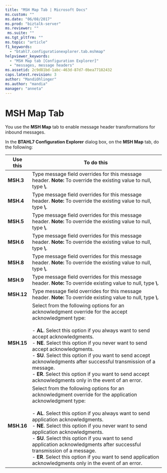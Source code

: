 ```yaml
---
title: "MSH Map Tab | Microsoft Docs"
ms.custom: ""
ms.date: "06/08/2017"
ms.prod: "biztalk-server"
ms.reviewer: ""
 ms.suite: ""
ms.tgt_pltfrm: ""
ms.topic: "article"
f1_keywords: 
  - "btahl7.configurationexplorer.tab.mshmap"
helpviewer_keywords: 
  - "MSH Map tab [Configuration Explorer]"
  - "messages, message headers"
ms.assetid: 2c9d81bd-1abc-463d-87d7-0bea77182432
caps.latest.revision: 3
author: "MandiOhlinger"
ms.author: "mandia"
manager: "anneta"
---
```

# MSH Map Tab
You use the **MSH Map** tab to enable message header transformations for inbound messages.  
  
 In the **BTAHL7 Configuration Explorer** dialog box, on the **MSH Map** tab, do the following:  
  
|Use this|To do this|  
|--------------|----------------|  
|**MSH.3**|Type message field overrides for this message header. **Note:**  To override the existing value to null, type **\\**.|  
|**MSH.4**|Type message field overrides for this message header. **Note:**  To override the existing value to null, type **\\**.|  
|**MSH.5**|Type message field overrides for this message header. **Note:**  To override the existing value to null, type **\\**.|  
|**MSH.6**|Type message field overrides for this message header. **Note:**  To override the existing value to null, type **\\**.|  
|**MSH.8**|Type message field overrides for this message header. **Note:**  To override the existing value to null, type **\\**.|  
|**MSH.9**|Type message field overrides for this message header. **Note:**  To override existing value to null, type **\\**.|  
|**MSH.12**|Type message field overrides for this message header. **Note:**  To override existing value to null, type **\\**.|  
|**MSH.15**|Select from the following options for an acknowledgment override for the accept acknowledgment type:<br /><br /> -   **AL**. Select this option if you always want to send accept acknowledgments.<br />-   **NE**. Select this option if you never want to send accept acknowledgments.<br />-   **SU**. Select this option if you want to send accept acknowledgments after successful transmission of a message.<br />-   **ER**. Select this option if you want to send accept acknowledgments only in the event of an error.|  
|**MSH.16**|Select from the following options for an acknowledgment override for the application acknowledgment type:<br /><br /> -   **AL**. Select this option if you always want to send application acknowledgments.<br />-   **NE**. Select this option if you never want to send application acknowledgments.<br />-   **SU**. Select this option if you want to send application acknowledgments after successful transmission of a message.<br />-   **ER**. Select this option if you want to send application acknowledgments only in the event of an error.|